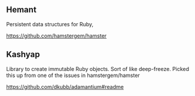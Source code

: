 ## Hemant ##

Persistent data structures for Ruby,

https://github.com/hamstergem/hamster


## Kashyap

Library to create immutable Ruby objects. Sort of like deep-freeze.
Picked this up from one of the issues in hamstergem/hamster

https://github.com/dkubb/adamantium#readme
